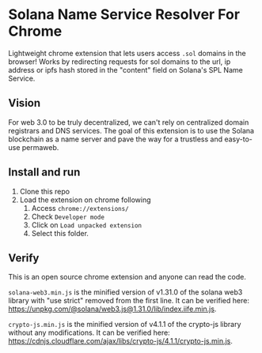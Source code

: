 # Solana Name Service Resolver For Chrome

Lightweight chrome extension that lets users access `.sol` domains in the browser! Works by redirecting requests for sol domains to the url, ip address or ipfs hash stored in the "content" field on Solana's SPL Name Service.

## Vision
For web 3.0 to be truly decentralized, we can't rely on centralized domain registrars and DNS services. The goal of this extension is to use the Solana blockchain as a name server and pave the way for a trustless and easy-to-use permaweb.

## Install and run
1. Clone this repo
2. Load the extension on chrome following
    1. Access `chrome://extensions/`
    2. Check `Developer mode`
    3. Click on `Load unpacked extension`
    4. Select this folder.

## Verify
This is an open source chrome extension and anyone can read the code.

`solana-web3.min.js` is the minified version of v1.31.0 of the solana web3 library with "use strict" removed from the first line. It can be verified here: <https://unpkg.com/@solana/web3.js@1.31.0/lib/index.iife.min.js>.

`crypto-js.min.js` is the minified version of v4.1.1 of the crypto-js library without any modifications. It can be verified here: <https://cdnjs.cloudflare.com/ajax/libs/crypto-js/4.1.1/crypto-js.min.js>.
